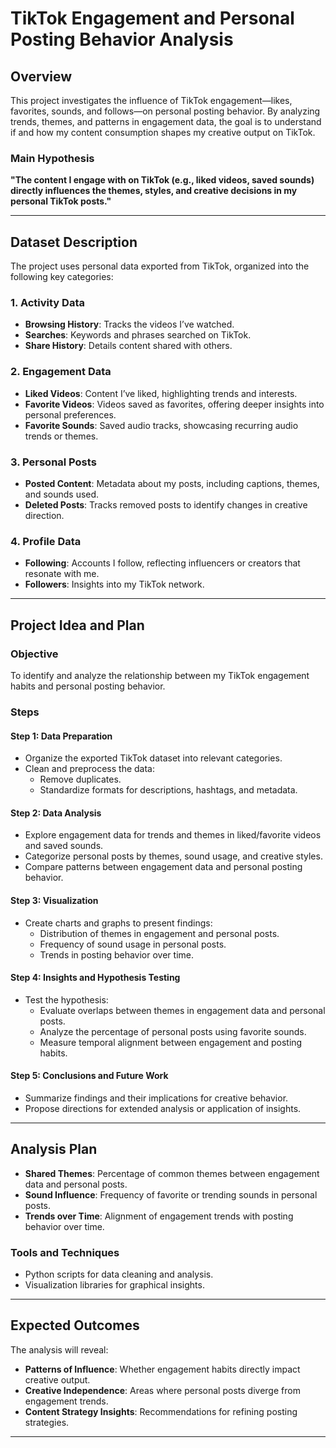 # TikTok Engagement and Personal Posting Behavior Analysis

## Overview

This project investigates the influence of TikTok engagement—likes, favorites, sounds, and follows—on personal posting behavior. By analyzing trends, themes, and patterns in engagement data, the goal is to understand if and how my content consumption shapes my creative output on TikTok.

### Main Hypothesis

**"The content I engage with on TikTok (e.g., liked videos, saved sounds) directly influences the themes, styles, and creative decisions in my personal TikTok posts."**

---

## Dataset Description

The project uses personal data exported from TikTok, organized into the following key categories:

### 1. **Activity Data**
- **Browsing History**: Tracks the videos I’ve watched.
- **Searches**: Keywords and phrases searched on TikTok.
- **Share History**: Details content shared with others.

### 2. **Engagement Data**
- **Liked Videos**: Content I’ve liked, highlighting trends and interests.
- **Favorite Videos**: Videos saved as favorites, offering deeper insights into personal preferences.
- **Favorite Sounds**: Saved audio tracks, showcasing recurring audio trends or themes.

### 3. **Personal Posts**
- **Posted Content**: Metadata about my posts, including captions, themes, and sounds used.
- **Deleted Posts**: Tracks removed posts to identify changes in creative direction.

### 4. **Profile Data**
- **Following**: Accounts I follow, reflecting influencers or creators that resonate with me.
- **Followers**: Insights into my TikTok network.


---

## Project Idea and Plan

### Objective
To identify and analyze the relationship between my TikTok engagement habits and personal posting behavior.

### Steps

#### Step 1: Data Preparation
- Organize the exported TikTok dataset into relevant categories.
- Clean and preprocess the data:
  - Remove duplicates.
  - Standardize formats for descriptions, hashtags, and metadata.

#### Step 2: Data Analysis
- Explore engagement data for trends and themes in liked/favorite videos and saved sounds.
- Categorize personal posts by themes, sound usage, and creative styles.
- Compare patterns between engagement data and personal posting behavior.

#### Step 3: Visualization
- Create charts and graphs to present findings:
  - Distribution of themes in engagement and personal posts.
  - Frequency of sound usage in personal posts.
  - Trends in posting behavior over time.

#### Step 4: Insights and Hypothesis Testing
- Test the hypothesis:
  - Evaluate overlaps between themes in engagement data and personal posts.
  - Analyze the percentage of personal posts using favorite sounds.
  - Measure temporal alignment between engagement and posting habits.

#### Step 5: Conclusions and Future Work
- Summarize findings and their implications for creative behavior.
- Propose directions for extended analysis or application of insights.

---

## Analysis Plan

- **Shared Themes**: Percentage of common themes between engagement data and personal posts.
- **Sound Influence**: Frequency of favorite or trending sounds in personal posts.
- **Trends over Time**: Alignment of engagement trends with posting behavior over time.

### Tools and Techniques
- Python scripts for data cleaning and analysis.
- Visualization libraries for graphical insights.

---

## Expected Outcomes

The analysis will reveal:
- **Patterns of Influence**: Whether engagement habits directly impact creative output.
- **Creative Independence**: Areas where personal posts diverge from engagement trends.
- **Content Strategy Insights**: Recommendations for refining posting strategies.

---

